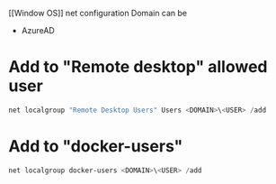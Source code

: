 [[Window OS]] net configuration
Domain can be
- AzureAD

# Add to "Remote desktop" allowed user
```powershell
net localgroup "Remote Desktop Users" Users <DOMAIN>\<USER> /add
```

# Add to "docker-users"
```powershell
net localgroup docker-users <DOMAIN>\<USER> /add
```
